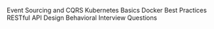 Event Sourcing and CQRS
Kubernetes Basics
Docker Best Practices
RESTful API Design
Behavioral Interview Questions
